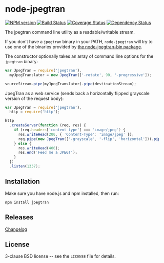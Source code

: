 # node-jpegtran

[![NPM version](https://badge.fury.io/js/jpegtran.svg)](http://badge.fury.io/js/jpegtran)
[![Build Status](https://travis-ci.org/papandreou/node-jpegtran.svg?branch=master)](https://travis-ci.org/papandreou/node-jpegtran)
[![Coverage Status](https://coveralls.io/repos/papandreou/node-jpegtran/badge.svg)](https://coveralls.io/r/papandreou/node-jpegtran)
[![Dependency Status](https://david-dm.org/papandreou/node-jpegtran.svg)](https://david-dm.org/papandreou/node-jpegtran)

The jpegtran command line utility as a readable/writable stream.

If you don't have a `jpegtran` binary in your PATH, `node-jpegtran`
will try to use one of the binaries provided by <a
href="https://github.com/yeoman/node-jpegtran-bin">the node-jpegtran-bin
package</a>.

The constructor optionally takes an array of command line options for
the `jpegtran` binary:

```javascript
var JpegTran = require('jpegtran'),
  myJpegTranslator = new JpegTran(['-rotate', 90, '-progressive']);

sourceStream.pipe(myJpegTranslator).pipe(destinationStream);
```

JpegTran as a web service (sends back a horizontally flipped grayscale
version of the request body):

```javascript
var JpegTran = require('jpegtran'),
  http = require('http');

http
  .createServer(function (req, res) {
    if (req.headers['content-type'] === 'image/jpeg') {
      res.writeHead(200, { 'Content-Type': 'image/jpeg' });
      req.pipe(new JpegTran(['-grayscale', '-flip', 'horizontal'])).pipe(res);
    } else {
      res.writeHead(400);
      res.end('Feed me a JPEG!');
    }
  })
  .listen(1337);
```

## Installation

Make sure you have node.js and npm installed, then run:

```
npm install jpegtran
```

## Releases

[Changelog](https://github.com/papandreou/node-jpegtran/blob/master/CHANGELOG.md)

## License

3-clause BSD license -- see the `LICENSE` file for details.
